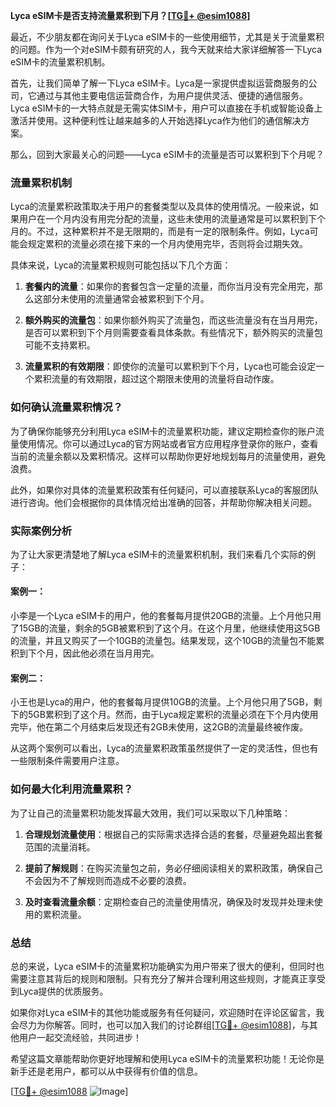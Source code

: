 **Lyca eSIM卡是否支持流量累积到下月？[[TG💪+ @esim1088](https://t.me/s/esim1088)]**

最近，不少朋友都在询问关于Lyca eSIM卡的一些使用细节，尤其是关于流量累积的问题。作为一个对eSIM卡颇有研究的人，我今天就来给大家详细解答一下Lyca eSIM卡的流量累积机制。

首先，让我们简单了解一下Lyca eSIM卡。Lyca是一家提供虚拟运营商服务的公司，它通过与其他主要电信运营商合作，为用户提供灵活、便捷的通信服务。Lyca eSIM卡的一大特点就是无需实体SIM卡，用户可以直接在手机或智能设备上激活并使用。这种便利性让越来越多的人开始选择Lyca作为他们的通信解决方案。

那么，回到大家最关心的问题——Lyca eSIM卡的流量是否可以累积到下个月呢？

### 流量累积机制

Lyca的流量累积政策取决于用户的套餐类型以及具体的使用情况。一般来说，如果用户在一个月内没有用完分配的流量，这些未使用的流量通常是可以累积到下个月的。不过，这种累积并不是无限期的，而是有一定的限制条件。例如，Lyca可能会规定累积的流量必须在接下来的一个月内使用完毕，否则将会过期失效。

具体来说，Lyca的流量累积规则可能包括以下几个方面：

1. **套餐内的流量**：如果你的套餐包含一定量的流量，而你当月没有完全用完，那么这部分未使用的流量通常会被累积到下个月。
   
2. **额外购买的流量包**：如果你额外购买了流量包，而这些流量没有在当月用完，是否可以累积到下个月则需要查看具体条款。有些情况下，额外购买的流量包可能不支持累积。

3. **流量累积的有效期限**：即使你的流量可以累积到下个月，Lyca也可能会设定一个累积流量的有效期限，超过这个期限未使用的流量将自动作废。

### 如何确认流量累积情况？

为了确保你能够充分利用Lyca eSIM卡的流量累积功能，建议定期检查你的账户流量使用情况。你可以通过Lyca的官方网站或者官方应用程序登录你的账户，查看当前的流量余额以及累积情况。这样可以帮助你更好地规划每月的流量使用，避免浪费。

此外，如果你对具体的流量累积政策有任何疑问，可以直接联系Lyca的客服团队进行咨询。他们会根据你的具体情况给出准确的回答，并帮助你解决相关问题。

### 实际案例分析

为了让大家更清楚地了解Lyca eSIM卡的流量累积机制，我们来看几个实际的例子：

#### 案例一：
小李是一个Lyca eSIM卡的用户，他的套餐每月提供20GB的流量。上个月他只用了15GB的流量，剩余的5GB被累积到了这个月。在这个月里，他继续使用这5GB的流量，并且又购买了一个10GB的流量包。结果发现，这个10GB的流量包不能累积到下个月，因此他必须在当月用完。

#### 案例二：
小王也是Lyca的用户，他的套餐每月提供10GB的流量。上个月他只用了5GB，剩下的5GB累积到了这个月。然而，由于Lyca规定累积的流量必须在下个月内使用完毕，他在第二个月结束后发现还有2GB未使用，这2GB的流量最终被作废。

从这两个案例可以看出，Lyca的流量累积政策虽然提供了一定的灵活性，但也有一些限制条件需要用户注意。

### 如何最大化利用流量累积？

为了让自己的流量累积功能发挥最大效用，我们可以采取以下几种策略：

1. **合理规划流量使用**：根据自己的实际需求选择合适的套餐，尽量避免超出套餐范围的流量消耗。

2. **提前了解规则**：在购买流量包之前，务必仔细阅读相关的累积政策，确保自己不会因为不了解规则而造成不必要的浪费。

3. **及时查看流量余额**：定期检查自己的流量使用情况，确保及时发现并处理未使用的累积流量。

### 总结

总的来说，Lyca eSIM卡的流量累积功能确实为用户带来了很大的便利，但同时也需要注意其背后的规则和限制。只有充分了解并合理利用这些规则，才能真正享受到Lyca提供的优质服务。

如果你对Lyca eSIM卡的其他功能或服务有任何疑问，欢迎随时在评论区留言，我会尽力为你解答。同时，也可以加入我们的讨论群组[[TG💪+ @esim1088](https://t.me/s/esim1088)]，与其他用户一起交流经验，共同进步！

希望这篇文章能帮助你更好地理解和使用Lyca eSIM卡的流量累积功能！无论你是新手还是老用户，都可以从中获得有价值的信息。

[[TG💪+ @esim1088](https://t.me/s/esim1088) ![Image](https://i.postimg.cc/4NQfJmqS/Snipaste-2025-05-13-00-14-12.png)]